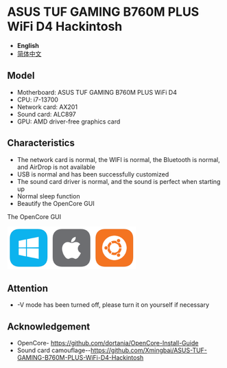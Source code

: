 # ASUS TUF GAMING B760M PLUS WiFi D4 Hackintosh

- **English**
- [简体中文](README.zh-CN.md)

## Model

- Motherboard: ASUS TUF GAMING B760M PLUS WiFi D4
- CPU: i7-13700
- Network card: AX201
- Sound card: ALC897
- GPU: AMD driver-free graphics card

## Characteristics

- The network card is normal, the WIFI is normal, the Bluetooth is normal, and AirDrop is not available
- USB is normal and has been successfully customized
- The sound card driver is normal, and the sound is perfect when starting up
- Normal sleep function
- Beautify the OpenCore GUI

The OpenCore GUI

<img src="./windows_icon.png" alt="windows" width="100"/><img src="./apple_icon.png" alt="apple" width="100"/><img src="./ubuntu_icon.png" alt="ubuntu" width="100"/>

## Attention

- -V mode has been turned off, please turn it on yourself if necessary

## Acknowledgement

- OpenCore- <https://github.com/dortania/OpenCore-Install-Guide>
- Sound card camouflage--<https://github.com/Xmingbai/ASUS-TUF-GAMING-B760M-PLUS-WiFi-D4-Hackintosh>
